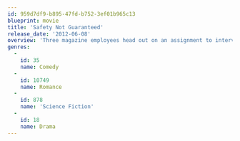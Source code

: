 ```yaml
---
id: 959d7df9-b895-47fd-b752-3ef01b965c13
blueprint: movie
title: 'Safety Not Guaranteed'
release_date: '2012-06-08'
overview: 'Three magazine employees head out on an assignment to interview a guy who placed a classified ad seeking a companion for time travel.'
genres:
  -
    id: 35
    name: Comedy
  -
    id: 10749
    name: Romance
  -
    id: 878
    name: 'Science Fiction'
  -
    id: 18
    name: Drama
---
```

